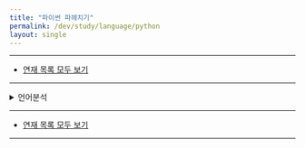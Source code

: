 ```yaml
---
title: "파이썬 파헤치기"
permalink: /dev/study/language/python
layout: single
---
```


- - -

 - [연재 목록 모두 보기](/series)

- - -

<details>
<summary>언어분석</summary>
<div markdown="1">
 - [파이썬의 어휘 분석](/dev/study/language/python/lexical-analysis)
</div>
</details>

- - -

 - [연재 목록 모두 보기](/series)

- - -